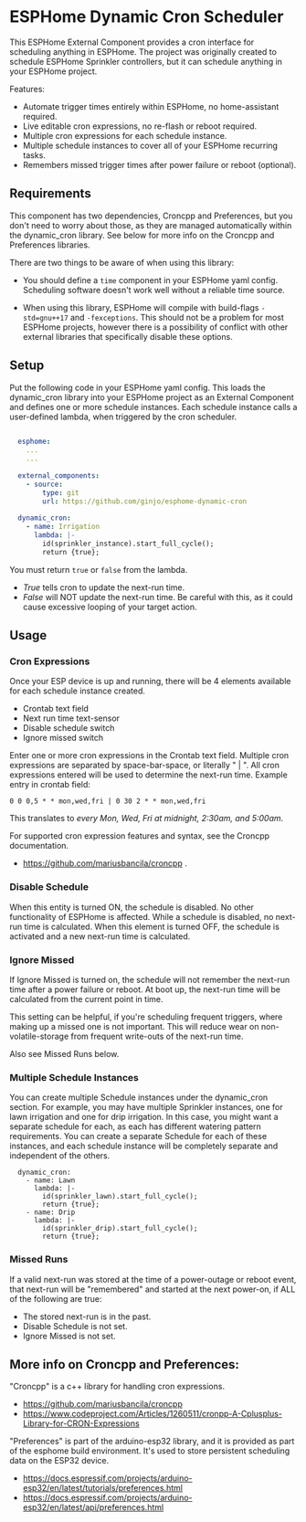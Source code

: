 # ESPHome Dynamic Cron Scheduler

  This ESPHome External Component provides a cron interface for scheduling anything in ESPHome.
  The project was originally created to schedule ESPHome Sprinkler controllers,
  but it can schedule anything in your ESPHome project.
  
  Features:
  
  * Automate trigger times entirely within ESPHome, no home-assistant required.
  * Live editable cron expressions, no re-flash or reboot required.
  * Multiple cron expressions for each schedule instance.
  * Multiple schedule instances to cover all of your ESPHome recurring tasks.
  * Remembers missed trigger times after power failure or reboot (optional).

## Requirements

  This component has two dependencies, Croncpp and Preferences, but you don't need to worry about those,
  as they are managed automatically within the dynamic\_cron library.
  See below for more info on the Croncpp and Preferences libraries.
  
  There are two things to be aware of when using this library:
  
  * You should define a ```time``` component in your ESPHome yaml config.
    Scheduling software doesn't work well without a reliable time source.
    
  * When using this library, ESPHome will compile with build-flags ```-std=gnu++17``` and
    ```-fexceptions```. This should not be a problem for most ESPHome projects, however
    there is a possibility of conflict with other external libraries that specifically
    disable these options.
  
## Setup

  Put the following code in your ESPHome yaml config.
  This loads the dynamic_cron library into your ESPHome project as an External Component
  and defines one or more schedule instances. Each schedule instance calls a user-defined
  lambda, when triggered by the cron scheduler.
  
  ```yaml
    
    esphome:
      ...
      ...
    
    external_components:
      - source:
          type: git
          url: https://github.com/ginjo/esphome-dynamic-cron
    
    dynamic_cron:
      - name: Irrigation
        lambda: |-
          id(sprinkler_instance).start_full_cycle();
          return {true};
  ```
  
  You must return ```true``` or ```false``` from the lambda.
  * *True* tells cron to update the next-run time.
  * *False* will NOT update the next-run time. Be careful with this, as it could
    cause excessive looping of your target action.
    
## Usage

  ### Cron Expressions
    
  Once your ESP device is up and running, there will be 4 elements available for each
  schedule instance created.
  
  * Crontab text field
  * Next run time text-sensor
  * Disable schedule switch
  * Ignore missed switch
  
  Enter one or more cron expressions in the Crontab text field.
  Multiple cron expressions are separated by space-bar-space, or literally " | ".
  All cron expressions entered will be used to determine the next-run time.
  Example entry in crontab field:
  
    0 0 0,5 * * mon,wed,fri | 0 30 2 * * mon,wed,fri
    
  This translates to *every Mon, Wed, Fri at midnight, 2:30am, and 5:00am*.

  For supported cron expression features and syntax, see the Croncpp documentation.
  * https://github.com/mariusbancila/croncpp .
    
  ### Disable Schedule
  
  When this entity is turned ON, the schedule is disabled. No other functionality of ESPHome is affected.
  While a schedule is disabled, no next-run time is calculated.
  When this element is turned OFF, the schedule is activated and a new next-run time is calculated.
  
  ### Ignore Missed
  
  If Ignore Missed is turned on, the schedule will not remember the next-run time after a power failure
  or reboot. At boot up, the next-run time will be calculated from the current point in time.
  
  This setting can be helpful, if you're scheduling frequent triggers, where making up a missed one is not important.
  This will reduce wear on non-volatile-storage from frequent write-outs of the next-run time.
  
  Also see Missed Runs below.
  
  ### Multiple Schedule Instances
  
  You can create multiple Schedule instances under the dynamic\_cron section.
  For example, you may have multiple Sprinkler instances, one for lawn irrigation and one for drip irrigation.
  In this case, you might want a separate schedule for each, as each has different watering pattern requirements.
  You can create a separate Schedule for each of these instances, and each schedule instance will be completely
  separate and independent of the others.
  
  ```
    dynamic_cron:
      - name: Lawn
        lambda: |-
          id(sprinkler_lawn).start_full_cycle();
          return {true};
      - name: Drip
        lambda: |-
          id(sprinkler_drip).start_full_cycle();
          return {true};
  ```
    
  ### Missed Runs
  
  If a valid next-run was stored at the time of a power-outage or reboot event,
  that next-run will be "remembered" and started at the next power-on, if ALL of the following are true:
  
  * The stored next-run is in the past.
  * Disable Schedule is not set.
  * Ignore Missed is not set.

## More info on Croncpp and Preferences:

  "Croncpp" is a c++ library for handling cron expressions.

  * https://github.com/mariusbancila/croncpp
  * https://www.codeproject.com/Articles/1260511/cronpp-A-Cplusplus-Library-for-CRON-Expressions

  "Preferences" is part of the arduino-esp32 library,
  and it is provided as part of the esphome build environment.
  It's used to store persistent scheduling data on the ESP32 device.

  * https://docs.espressif.com/projects/arduino-esp32/en/latest/tutorials/preferences.html
  * https://docs.espressif.com/projects/arduino-esp32/en/latest/api/preferences.html

